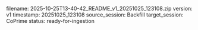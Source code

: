 filename: 2025-10-25T13-40-42_README_v1_20251025_123108.zip
version: v1
timestamp: 20251025_123108
source_session: Backfill
target_session: CoPrime
status: ready-for-ingestion
